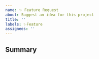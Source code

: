 ```yaml
---
name: ✨ Feature Request
about: Suggest an idea for this project
title: ''
labels: ✨Feature
assignees: ''
---
```


## Summary

<!-- Tell us what the suggestion is -->